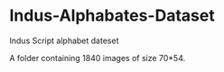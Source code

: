 # Indus-Alphabates-Dataset
Indus Script alphabet dateset

A folder containing 1840 images of size 70*54. 
